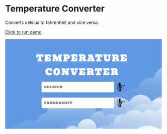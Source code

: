 # Temperature Converter 

Converts celsius to fahrenheit and vice versa.

[Click to run demo](https://temperature-converter-ee467.web.app/)

![Counter App](./images/Screen%20Shot%202022-07-05%20at%2010.20.33%20PM.png)
